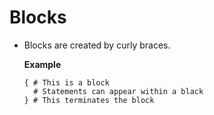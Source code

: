 # Blocks

- Blocks are created by curly braces.

  **Example**

  ```redditlang
  { # This is a block
    # Statements can appear within a black
  } # This terminates the block
  ```
